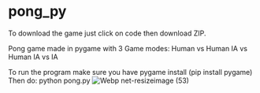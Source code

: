 # pong_py
To download the game just click on code then download ZIP.

Pong game made in pygame with 3 Game modes:
Human vs Human
IA vs Human
IA vs IA

To run the program make sure you have pygame install (pip install pygame)
Then do: python pong.py
![Webp net-resizeimage (53)](https://user-images.githubusercontent.com/72024403/129479054-8416f5a5-8d40-4094-85e5-0a193ec2bb3a.jpg)
